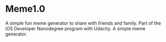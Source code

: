 # Meme1.0
A simple fun meme generator to share with friends and family.
Part of the iOS Developer Nanodegree program with Udacity.  A simple meme generator.
